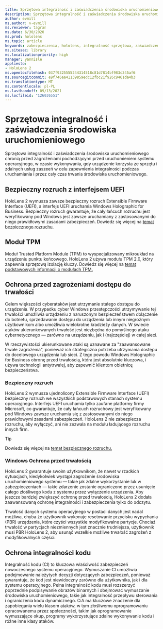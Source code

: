 ```yaml
---
title: Sprzętowa integralność i zaświadczenia środowiska uruchomieniowego
description: Sprzętowa integralność i zaświadczenia środowiska uruchomieniowego
author: evmill
ms.author: v-evmill
ms.reviewer: tagran
ms.date: 6/30/2020
ms.prod: hololens
ms.topic: article
keywords: zabezpieczenia, hololens, integralność sprzętowa, zaświadczenia środowiska uruchomieniowego, UEFI, bezpieczny rozruch UEFI, bezpieczny rozruch, moduł TPM, ochrona przed zagrożeniami, Windows Anti-Persistence Assurance, integralność kodu, ochrona kodu,
ms.sitesec: library
ms.localizationpriority: high
manager: yannisle
appliesto:
- HoloLens 2
ms.openlocfilehash: 037f9325555244314518c81d7814bf983c345af6
ms.sourcegitcommit: e9f746aa41139859edc12fbc21f926c9461da4b3
ms.translationtype: MT
ms.contentlocale: pl-PL
ms.lasthandoff: 09/13/2021
ms.locfileid: "126036551"
---
```

# <a name="hardware-backed-integrity-and-runtime-attestation"></a>Sprzętowa integralność i zaświadczenia środowiska uruchomieniowego

Sprzętowa integralność i zaświadczenia środowiska uruchomieniowego chronią przed zagrożeniami pochodzącymi przed uruchomieniem systemu operacyjnego, w czasie wykonywania, gdy urządzenie korzysta ze sprzętu i zdalnych usług zaszeeń w celu zapewnienia integralności podczas uruchamiania i przez cały czas trwania środowiska uruchomieniowego.

## <a name="uefi-secure-boot"></a>Bezpieczny rozruch z interfejsem UEFI

HoloLens 2 wymusza zawsze bezpieczny rozruch Extensible Firmware Interface (UEFI), a interfejs UEFI uruchamia Windows Holographic for Business.
Bezpieczny rozruch gwarantuje, że cały łańcuch rozruchu jest weryfikowany pod Windows jest zawsze uruchamiany z zastosowanymi do niego prawidłowymi zasadami zabezpieczeń. Dowiedz się więcej na [temat bezpiecznego rozruchu.](/windows-hardware/design/device-experiences/oem-secure-boot)

## <a name="tpm"></a>Moduł TPM

Moduł Trusted Platform Module (TPM) to wyspecjalizowany mikroukład na urządzeniu punktu końcowego. HoloLens 2 używa modułu TPM 2.0, który zapewnia sprzętową izolację kluczy. Dowiedz się więcej na [temat podstawowych informacji o modułach TPM.](/windows/security/information-protection/tpm/tpm-fundamentals)

## <a name="persistence-access-threat-protection"></a>Ochrona przed zagrożeniami dostępu do trwałości

Celem większości cyberataków jest utrzymanie stałego dostępu do urządzenia. W przypadku cyber Windows przestępczości utrzymywanie tej trwałości umożliwia urządzeniu z naruszonym bezpieczeństwem dołączenie do botnetu, sprzedawanie dostępu do urządzenia lub innym niegroźnym użytkownikom albo umożliwia wielokrotne kradzieży danych. W świecie ataków ukierunkowanych trwałość jest niezbędna do pomyślnego ataku cybernetycznego — zarówno na urządzeniu, jak i (najczęściej) w całej sieci.  

W rzeczywistości ukierunkowane ataki są uznawane za "zaawansowane trwałe zagrożenia", ponieważ ich strategiczna potrzeba utrzymania dostępu do docelowego urządzenia lub sieci. Z tego powodu Windows Holographic for Business obronę przed trwałością, która jest absolutnie kluczowa, i używa technologii antytrwałej, aby zapewnić klientom obietnicę bezpieczeństwa.

### <a name="secure-boot"></a>Bezpieczny rozruch

HoloLens 2 wymusza ujednolicony Extensible Firmware Interface (UEFI) bezpieczny rozruch we wszystkich podstawowych stanach systemu operacyjnego. Interfejs UEFI uruchamia tylko zaufane platformy firmy Microsoft, co gwarantuje, że cały łańcuch rozruchowy jest weryfikowany pod Windows zawsze uruchamia się z zastosowanymi do niego prawidłowymi zasadami zabezpieczeń. HoloLens 2 nie zabezpiecza rozruchu, aby wyłączyć, ani nie zezwala na modułu ładującego rozruchu innych firm.

> [!Tip]
> Dowiedz się więcej na [temat bezpiecznego rozruchu.](/windows-hardware/design/device-experiences/oem-secure-boot)

### <a name="windows-anti-persistence-assurance"></a>Windows Ochrona przed trwałością

HoloLens 2 gwarantuje swoim użytkownikom, że nawet w rzadkich sytuacjach, kiedykolwiek wystąpi zagrożenie środowiska uruchomieniowego systemu — takie jak zdalne wykorzystanie luk w zabezpieczeniach — takie zdarzenie zostanie ograniczone przez usunięcie całego złośliwego kodu z systemu przez wyłączenie urządzenia. Aby jeszcze bardziej zwiększyć ochronę przed trwałością, HoloLens 2 dodała zaawansowaną ochronę integralności i zabezpieczenia tylko do odczytu.

Trwałość danych systemu operacyjnego w postaci danych jest nadal możliwa, chyba że użytkownik wykonuje resetowanie przycisku wypychania (PBR) urządzenia, które czyści wszystkie modyfikowalne partycje. Chociaż trwałość w partycjach niezmiennych jest znacznie trudniejsza, użytkownik musi PBR HoloLens 2, aby usunąć wszelkie możliwe trwałość zagrożeń z modyfikowalnych części.

## <a name="code-integrity-protection"></a>Ochrona integralności kodu

Integralność kodu (CI) to kluczowa właściwość zabezpieczeń nowoczesnego systemu operacyjnego. Wymuszanie CI umożliwia podejmowanie należytych decyzji dotyczących zabezpieczeń, ponieważ gwarantuje, że kod jest niewidoczny zarówno dla użytkownika, jak i dla systemu operacyjnego. Pełna integralność kodu musi rozszerzyć poprzednie podpisywanie obrazów binarnych i obejmować wymuszanie środowiska uruchomieniowego, takie jak integralność przepływu sterowania i ograniczenia kodu dynamicznego. CiA ma kluczowe znaczenie dla zapobiegania wielu klasom ataków, w tym złośliwemu oprogramowaniu opracowanemu przez społeczności, takim jak oprogramowanie wymuszające okup, programy wykorzystujące zdalne wykonywanie kodu i różne inne klasy ataków.
